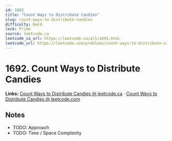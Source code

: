 ```yaml
--- 
id: 1692
title: "Count Ways to Distribute Candies"
slug: count-ways-to-distribute-candies
difficulty: Hard
lock: Prime
source: leetcode.ca
leetcode_ca_url: https://leetcode.ca/all/1692.html
leetcode_url: https://leetcode.com/problems/count-ways-to-distribute-candies/
---
```


# 1692. Count Ways to Distribute Candies

**Links:** [Count Ways to Distribute Candies @ leetcode.ca](https://leetcode.ca/all/1692.html) · [Count Ways to Distribute Candies @ leetcode.com](https://leetcode.com/problems/count-ways-to-distribute-candies/)

## Notes
- TODO: Approach
- TODO: Time / Space Complexity

